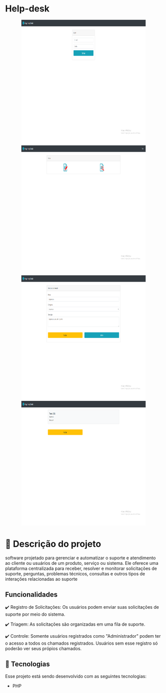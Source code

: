 # Help-desk
<p align="center">
 
<img width="400px" height="400px" src="imagens/telaLogin.png">
<img width="400px" height="400px" src="imagens/menu.png">
</p>

<p align="center">
 
<img width="400px" height="400px" src="imagens/abrirChamado.png">
<img width="400px" height="400px" src="imagens/consulta.png">
</p>

 <h1> 📝 Descrição do projeto </h1>
 
 <p>  software projetado para gerenciar e automatizar o suporte e atendimento ao cliente ou usuários de um produto, serviço ou sistema. Ele oferece uma plataforma centralizada para receber, resolver e monitorar solicitações de suporte, perguntas, problemas técnicos, consultas e outros tipos de interações relacionadas ao suporte
       </p>

 ## Funcionalidades

:heavy_check_mark: Registro de Solicitações: Os usuários podem enviar suas solicitações de suporte por meio do sistema.

:heavy_check_mark: Triagem: As solicitações são organizadas em uma fila de suporte.

:heavy_check_mark: Controle: Somente usuários registrados como "Administrador" podem ter o acesso a todos os chamados registrados. Usuários sem esse registro só poderão ver seus própios chamados.

## 🚀 Tecnologias

Esse projeto está sendo desenvolvido com as seguintes tecnologias:

- PHP


  

